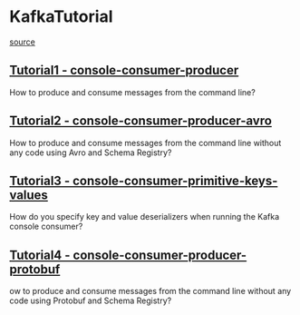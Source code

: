 # KafkaTutorial
[source](https://developer.confluent.io/tutorials)
## [Tutorial1 - console-consumer-producer](https://github.com/Raciniewska/KafkaTutorial/tree/main/console-consumer-producer)
How to produce and consume messages from the command line?
## [Tutorial2 - console-consumer-producer-avro](https://github.com/Raciniewska/KafkaTutorial/tree/main/console-consumer-producer-avro)
How to produce and consume messages from the command line without any code using Avro and Schema Registry?
## [Tutorial3 - console-consumer-primitive-keys-values](https://github.com/Raciniewska/KafkaTutorial/tree/main/console-consumer-primitive-keys-values)
How do you specify key and value deserializers when running the Kafka console consumer?
## [Tutorial4 - console-consumer-producer-protobuf](https://github.com/Raciniewska/KafkaTutorial/tree/main/console-consumer-producer-protobuf)
ow to produce and consume messages from the command line without any code using Protobuf and Schema Registry?